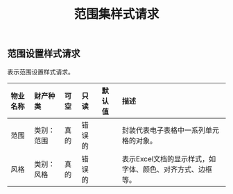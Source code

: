 ﻿---
title: 范围集样式请求
second_title: Aspose.Cells Cloud Documen
type: docs
url: /zh/specification/model/rangesetstylerequest/
description: Aspose.Cells 云模型规范：RangeSetStyleRequest。轻松处理 Excel 和其他电子表格文档，具有打开、生成、编辑、拆分、合并、比较和转换等功能
weight: 50
---
## **范围设置样式请求**

表示范围设置样式请求。

|物业名称|财产种类|可空|只读|默认值|描述|
|:- |:- |:- |:- |:- |:- |
|范围|类别：范围|真的|错误的||封装代表电子表格中一系列单元格的对象。|
|风格|类别：风格|真的|错误的||表示Excel文档的显示样式，如字体、颜色、对齐方式、边框等。|

